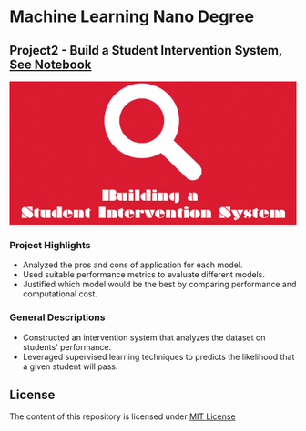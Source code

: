 # Machine Learning Nano Degree
## Project2 - Build a Student Intervention System, [See Notebook](http://nbviewer.jupyter.org/github/ArthurLu/MLND.Project2/blob/master/student_intervention.ipynb)
![alt text](https://github.com/ArthurLu/MLND.Project2/blob/master/Cover%20Picture.jpg "Project2 Cover Picture")

### Project Highlights
  * Analyzed the pros and cons of application for each model.
  * Used suitable performance metrics to evaluate different models.
  * Justified which model would be the best by comparing performance and computational cost.
  
### General Descriptions
  * Constructed an intervention system that analyzes the dataset on students' performance.
  * Leveraged supervised learning techniques to predicts the likelihood that a given student will pass.

## License
The content of this repository is licensed under [MIT License](https://github.com/ArthurLu/MLND.Project2/blob/master/LICENSE.txt)
